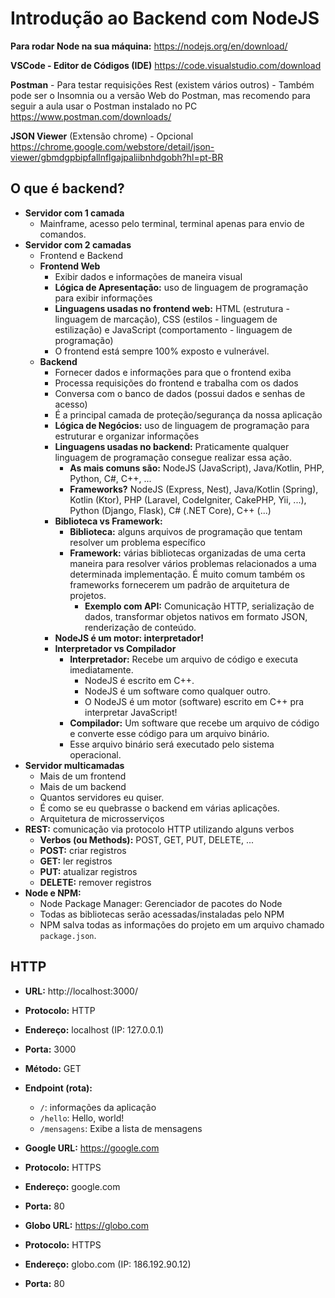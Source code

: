 # Introdução ao Backend com NodeJS

**Para rodar Node na sua máquina:**
https://nodejs.org/en/download/

**VSCode - Editor de Códigos (IDE)**
https://code.visualstudio.com/download

**Postman** - Para testar requisições Rest (existem vários outros) - Também pode ser o Insomnia ou a versão Web do Postman, mas recomendo para seguir a aula usar o Postman instalado no PC
https://www.postman.com/downloads/

**JSON Viewer** (Extensão chrome) - Opcional
https://chrome.google.com/webstore/detail/json-viewer/gbmdgpbipfallnflgajpaliibnhdgobh?hl=pt-BR

## O que é backend?

- **Servidor com 1 camada**
  - Mainframe, acesso pelo terminal, terminal apenas para envio de comandos.
- **Servidor com 2 camadas**
  - Frontend e Backend
  - **Frontend Web**
    - Exibir dados e informações de maneira visual
    - **Lógica de Apresentação:** uso de linguagem de programação para exibir informações
    - **Linguagens usadas no frontend web:** HTML (estrutura - linguagem de marcação), CSS (estilos - linguagem de estilização) e JavaScript (comportamento - linguagem de programação)
    - O frontend está sempre 100% exposto e vulnerável.
  - **Backend**
    - Fornecer dados e informações para que o frontend exiba
    - Processa requisições do frontend e trabalha com os dados
    - Conversa com o banco de dados (possui dados e senhas de acesso)
    - É a principal camada de proteção/segurança da nossa aplicação
    - **Lógica de Negócios:** uso de linguagem de programação para estruturar e organizar informações
    - **Linguagens usadas no backend:** Praticamente qualquer linguagem de programação consegue realizar essa ação.
      - **As mais comuns são:** NodeJS (JavaScript), Java/Kotlin, PHP, Python, C#, C++, ...
      - **Frameworks?** NodeJS (Express, Nest), Java/Kotlin (Spring), Kotlin (Ktor), PHP (Laravel, CodeIgniter, CakePHP, Yii, ...), Python (Django, Flask), C# (.NET Core), C++ (...)
    - **Biblioteca vs Framework:**
      - **Biblioteca:** alguns arquivos de programação que tentam resolver um problema específico
      - **Framework:** várias bibliotecas organizadas de uma certa maneira para resolver vários problemas relacionados a uma determinada implementação. É muito comum também os frameworks fornecerem um padrão de arquitetura de projetos.
        - **Exemplo com API:** Comunicação HTTP, serialização de dados, transformar objetos nativos em formato JSON, renderização de conteúdo.
    - **NodeJS é um motor: interpretador!**
    - **Interpretador vs Compilador**
      - **Interpretador:** Recebe um arquivo de código e executa imediatamente.
        - NodeJS é escrito em C++.
        - NodeJS é um software como qualquer outro.
        - O NodeJS é um motor (software) escrito em C++ pra interpretar JavaScript!
      - **Compilador:** Um software que recebe um arquivo de código e converte esse código para um arquivo binário.
      - Esse arquivo binário será executado pelo sistema operacional.
- **Servidor multicamadas**
  - Mais de um frontend
  - Mais de um backend
  - Quantos servidores eu quiser.
  - É como se eu quebrasse o backend em várias aplicações.
  - Arquitetura de microsserviços
- **REST:** comunicação via protocolo HTTP utilizando alguns verbos
  - **Verbos (ou Methods):** POST, GET, PUT, DELETE, ...
  - **POST:** criar registros
  - **GET:** ler registros
  - **PUT:** atualizar registros
  - **DELETE:** remover registros
- **Node e NPM:**
  - Node Package Manager: Gerenciador de pacotes do Node
  - Todas as bibliotecas serão acessadas/instaladas pelo NPM
  - NPM salva todas as informações do projeto em um arquivo chamado `package.json`.

## HTTP

- **URL:** http://localhost:3000/
- **Protocolo:** HTTP
- **Endereço:** localhost (IP: 127.0.0.1)
- **Porta:** 3000
- **Método:** GET
- **Endpoint (rota):**
  - `/`: informações da aplicação
  - `/hello`: Hello, world!
  - `/mensagens`: Exibe a lista de mensagens



- **Google URL:** https://google.com
- **Protocolo:** HTTPS
- **Endereço:** google.com
- **Porta:** 80



- **Globo URL:** https://globo.com
- **Protocolo:** HTTPS
- **Endereço:** globo.com (IP: 186.192.90.12)
- **Porta:** 80
